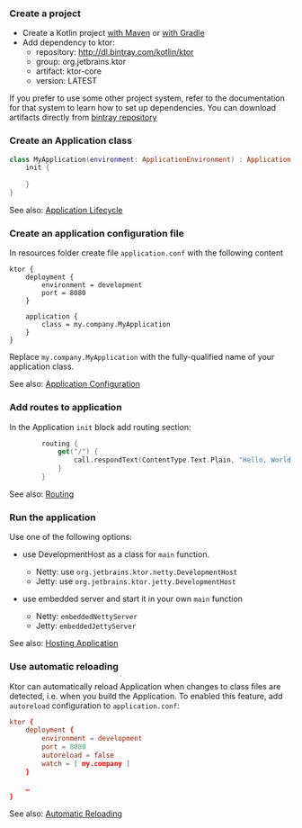 ### Create a project 
* Create a Kotlin project [with Maven](https://kotlinlang.org/docs/reference/using-maven.html) 
  or [with Gradle](https://kotlinlang.org/docs/reference/using-gradle.html)
* Add dependency to ktor:
  * repository: http://dl.bintray.com/kotlin/ktor
  * group: org.jetbrains.ktor
  * artifact: ktor-core
  * version: LATEST
  
If you prefer to use some other project system, refer to the documentation for that system to learn how to set up
dependencies. You can download artifacts directly from [bintray repository](https://bintray.com/kotlin/ktor/ktor) 
  
### Create an Application class
```kotlin
class MyApplication(environment: ApplicationEnvironment) : Application(environment) {
    init {
      
    }
}
```

See also: [Application Lifecycle](Lifecycle)

### Create an application configuration file
In resources folder create file `application.conf` with the following content
```
ktor {
    deployment {
        environment = development
        port = 8080
    }

    application {
        class = my.company.MyApplication
    }
}
```
Replace `my.company.MyApplication` with the fully-qualified name of your application class.

See also: [Application Configuration](Configuration)
  
### Add routes to application
In the Application `init` block add routing section:
```kotlin
        routing {
            get("/") {
                call.respondText(ContentType.Text.Plain, "Hello, World!")
            }
        }
```

See also: [Routing](Routing)

### Run the application
Use one of the following options:
* use DevelopmentHost as a class for `main` function.
  * Netty: use `org.jetbrains.ktor.netty.DevelopmentHost` 
  * Jetty: use `org.jetbrains.ktor.jetty.DevelopmentHost` 
  
* use embedded server and start it in your own `main` function 
  * Netty: `embeddedNettyServer` 
  * Jetty: `embeddedJettyServer`
  
  
See also: [Hosting Application](Hosting)

### Use automatic reloading
Ktor can automatically reload Application when changes to class files are detected, i.e. when you build the Application.
To enabled this feature, add `autoreload` configuration to `application.conf`:
```conf
ktor {
    deployment {
        environment = development
        port = 8080
        autoreload = false
        watch = [ my.company ]
    }

    …
}
```

See also: [Automatic Reloading](Autoreload)
